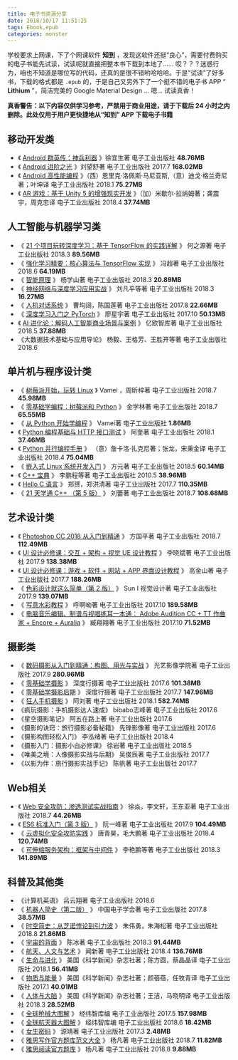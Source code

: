 ```yaml
---
title: 电子书资源分享
date: 2018/10/17 11:51:25
tags: Ebook,epub
categories: monster
---
```


学校要求上网课，下了个网课软件 **知到** ，发现这软件还挺“良心”，需要付费购买的电子书能先试读，试读呢就直接把整本书下载到本地了…… 哎？？？迷惑行为，咱也不知道是哪位写的代码，还真的是很不错哟哈哈哈。于是“试读”了好多书，下载的格式都是 `.epub` 的，于是自己又另外下了一个挺不错的电子书 APP “ **Lithium** ”，简洁完美的 Google Material Design … 嗯… 试读真香！ 

**真香警告：以下内容仅供学习参考，严禁用于商业用途，请于下载后 24 小时之内删除。此处仅用于用户更快捷地从“知到” APP 下载电子书籍**

## 移动开发类

 - 《 [Android 群英传：神兵利器][1] 》徐宜生著 电子工业出版社 **48.76MB**
 - 《 [Android 进阶之光][2] 》刘望舒著 电子工业出版社 2017.7 **168.02MB**
 - 《 [Android 高性能编程][3] 》（西）恩里克·洛佩斯·马尼亚斯,（意）迪戈·格兰奇尼著；叶坤译 电子工业出版社 2018.1 **75.27MB**
 - 《 [AR 游戏：基于 Unity 5 的增强现实开发][4] 》（加）米歇尔·拉纳姆著；龚震宇，周克忠译 电子工业出版社 2018.4 **37.74MB**

## 人工智能与机器学习类

 - 《 [21 个项目玩转深度学习：基于 TensorFlow 的实践详解][5] 》 何之源著 电子工业出版社 2018.3 **89.56MB**
 - 《 [强化学习精要：核心算法与 TensorFlow 实现][6] 》 冯超著 电子工业出版社 2018.6 **64.19MB**
 - 《 [智能原理][7] 》 杨学山著 电子工业出版社 2018.3 **20.89MB**
 - 《 [神经网络与深度学习应用实战][8] 》 刘凡平等著 电子工业出版社 2018.3 **16.27MB**
 - 《 [人机对话系统][9] 》 曹均阔，陈国莲著 电子工业出版社 2017.8 **22.66MB**
 - 《 [深度学习入门之 PyTorch][10] 》 廖星宇著 电子工业出版社 2017.10 **50.13MB**
 - 《 [AI 进化论：解码人工智能商业场景与案例][11] 》 亿欧智库著 电子工业出版社 2018.5 **37.88MB**
 - 《大数据技术基础与应用导论》 杨毅、王格芳、王胜开等著 电子工业出版社 2018.6

## 单片机与程序设计类

 - 《 [树莓派开始，玩转 Linux][12] 》 Vamei ，周昕梓著 电子工业出版社 2018.7 **45.98MB**
 - 《 [零基础学编程：树莓派和 Python][13] 》 金学林著 电子工业出版社 2018.7 **65.55MB**
 - 《 [从 Python 开始学编程][14] 》 Vamei著 电子工业出版社 **1.86MB**
 - 《 [Python 编程基础与 HTTP 接口测试][15] 》 阿奎著 电子工业出版社 2018.1 **37.46MB**
 - 《 [Python 并行编程手册][16] 》 （意）詹卡洛·扎克尼著；张龙，宋秉金译 电子工业出版社 2018.4 **75.04MB**
 - 《 [嵌入式 Linux 系统开发入门][17] 》 方元著 电子工业出版社 2018.5 **60.14MB**
 - 《 [C++ 宝典][18] 》 李鹏程等著 电子工业出版社 2010.5 **38.96MB**
 - 《 [Hello C 语言][19] 》 郑赟，郑洪清著 电子工业出版社 2017.7 **110.35MB**
 - 《 [21 天学通 C++ （第 5 版）][20] 》 刘蕾著 电子工业出版社 2018.7 **108.68MB**

## 艺术设计类

 - 《 [Photoshop CC 2018 从入门到精通][21] 》 方国平著 电子工业出版社 2018.7 **112.49MB**
 - 《 [UI 设计必修课：交互 + 架构 + 视觉 UE 设计教程][22] 》 李晓斌著 电子工业出版社 2017.9 **138.38MB**
 - 《 [UI 设计必修课：游戏 + 软件 + 网站 + APP 界面设计教程][23] 》 高金山著 电子工业出版社 2017.7 **188.26MB**
 - 《 [色彩设计就这么简单（第 2 版）][24] 》 Sun I 视觉设计著 电子工业出版社 2017.9 **139.07MB**
 - 《 [写意水彩教程][25] 》 呼啊呦著 电子工业出版社 2017.10 **189.58MB**
 - 《 [电脑音乐编辑、制谱与视唱练耳一本通： Adobe Audition CC + TT 作曲家 + Encore + Auralia][26] 》 臧翔翔著 电子工业出版社 2017.10 **71.52MB**

## 摄影类

 - 《 [数码摄影从入门到精通：构图、用光与实战][27] 》 光艺影像学院著 电子工业出版社 2017.9 **280.96MB**
 - 《 [零基础学摄影][28] 》 深度行摄著 电子工业出版社 2017.6 **101.38MB**
 - 《 [零基础学摄影后期][29] 》 深度行摄著 电子工业出版社 2017.7 **147.96MB**
 - 《 [狂人手机摄影][30] 》 阿刘著 电子工业出版社 2018.1 **582.74MB**
 - 《疯玩摄影：手机摄影达人速成》 bibabo志峰著 电子工业出版社 2017.6
 - 《星空摄影笔记》 阿五在路上著 电子工业出版社 2017.6
 - 《摄影的诀窍：旅行摄影必备秘籍》 先锋影像著 电子工业出版社 2017.6
 - 《摄影构图轻松入门》 李泓绪著 电子工业出版社 2018.4
 - 《摄影入门：摄影小白必修课》 徐岩著 电子工业出版社 2018.5
 - 《唯美之境：人像摄影实战与后期》 吴俊辰著 电子工业出版社 2017.7
 - 《以影为伴：旅行摄影实战手记》 陈帆著 电子工业出版社 2017.7

## Web相关

 - 《 [Web 安全攻防：渗透测试实战指南][31] 》 徐焱，李文轩，王东亚著 电子工业出版社 2018.7 **44.26MB**
 - 《 [ES6 标准入门（第 3 版）][32] 》 阮一峰著 电子工业出版社 2017.9 **104.49MB**
 - 《 [云虚拟化安全攻防实践][33] 》 唐青昊，毛大鹏著 电子工业出版社 2018.4 **120.74MB**
 - 《 [可伸缩服务架构：框架与中间件][34] 》 李艳鹏等著 电子工业出版社 2018.3 **141.89MB**

## 科普及其他类

 - 《计算机英语》 吕云翔著 电子工业出版社 2018.6 
 - 《 [机器人简史（第二版）][35] 》 中国电子学会著 电子工业出版社 2017.8 **38.57MB**
 - 《 [时空简史：从芝诺悖论到引力波][36] 》 朱伟勇，朱海松著 电子工业出版社 2018.8 **21.86MB**
 - 《 [宇宙的背面][37] 》 陈冰著 电子工业出版社 2018.3 **91.44MB**
 - 《 [航天、人文与艺术][38] 》 闻新著 电子工业出版社 2018.4 **136.76MB**
 - 《 [生命与进化][39] 》 美国《科学新闻》杂志社著；陈方圆，蔡晶晶译 电子工业出版社 2018.1 **56.41MB**
 - 《 [物质与能量][40] 》 美国《科学新闻》杂志社著；颜蓓蓓，任牧青译 电子工业出版社 2017.1 **40.01MB**
 - 《 [人体与大脑][41] 》 美国《科学新闻》杂志社著；王洁，马晓明译 电子工业出版社 2018.3 **28.52MB**
 - 《 [全球枪械大图解][42] 》 经纬智库编 电子工业出版社 2017.5 **157.98MB**
 - 《 [全球航天器大图解][43] 》 经纬智库编 电子工业出版社 2018.6 **18.42MB**
 - 《 [女生密码][44] 》 源靖著 电子工业出版社 2017.3 **2.48MB**
 - 《 [雅思写作官方题库范文大全][45] 》 杨凡著 电子工业出版社 2018.7 **11.82MB**
 - 《 [雅思阅读官方题库][46] 》 杨凡著 电子工业出版社 2018.8 **9.88MB**


  [1]: https://mocurio-1257747969.cos.ap-guangzhou.myqcloud.com/ebooks/Android%E7%BE%A4%E8%8B%B1%E4%BC%A0%EF%BC%9A%E7%A5%9E%E5%85%B5%E5%88%A9%E5%99%A8.epub
  [2]: https://mocurio-1257747969.cos.ap-guangzhou.myqcloud.com/ebooks/Android%E8%BF%9B%E9%98%B6%E4%B9%8B%E5%85%89.epub
  [3]: https://mocurio-1257747969.cos.ap-guangzhou.myqcloud.com/ebooks/Android%E9%AB%98%E6%80%A7%E8%83%BD%E7%BC%96%E7%A8%8B.epub
  [4]: https://mocurio-1257747969.cos.ap-guangzhou.myqcloud.com/ebooks/AR%E6%B8%B8%E6%88%8F%EF%BC%9A%E5%9F%BA%E4%BA%8EUnity5%E7%9A%84%E5%A2%9E%E5%BC%BA%E7%8E%B0%E5%AE%9E%E5%BC%80%E5%8F%91.epub
  [5]: https://mocurio-1257747969.cos.ap-guangzhou.myqcloud.com/ebooks/21%E4%B8%AA%E9%A1%B9%E7%9B%AE%E7%8E%A9%E8%BD%AC%E6%B7%B1%E5%BA%A6%E5%AD%A6%E4%B9%A0%EF%BC%9A%E5%9F%BA%E4%BA%8ETensorFlow%E7%9A%84%E5%AE%9E%E8%B7%B5%E8%AF%A6%E8%A7%A3.epub
  [6]: https://mocurio-1257747969.cos.ap-guangzhou.myqcloud.com/ebooks/%E5%BC%BA%E5%8C%96%E5%AD%A6%E4%B9%A0%E7%B2%BE%E8%A6%81%EF%BC%9A%E6%A0%B8%E5%BF%83%E7%AE%97%E6%B3%95%E4%B8%8ETensorFlow%E5%AE%9E%E7%8E%B0.epub
  [7]: https://mocurio-1257747969.cos.ap-guangzhou.myqcloud.com/ebooks/%E6%99%BA%E8%83%BD%E5%8E%9F%E7%90%86.epub
  [8]: https://mocurio-1257747969.cos.ap-guangzhou.myqcloud.com/ebooks/%E7%A5%9E%E7%BB%8F%E7%BD%91%E7%BB%9C%E4%B8%8E%E6%B7%B1%E5%BA%A6%E5%AD%A6%E4%B9%A0%E5%BA%94%E7%94%A8%E5%AE%9E%E6%88%98.epub
  [9]: https://mocurio-1257747969.cos.ap-guangzhou.myqcloud.com/ebooks/%E4%BA%BA%E6%9C%BA%E5%AF%B9%E8%AF%9D%E7%B3%BB%E7%BB%9F.epub
  [10]: https://mocurio-1257747969.cos.ap-guangzhou.myqcloud.com/ebooks/%E6%B7%B1%E5%BA%A6%E5%AD%A6%E4%B9%A0%E4%B9%8BPytorch.epub
  [11]: https://mocurio-1257747969.cos.ap-guangzhou.myqcloud.com/ebooks/AI%E8%BF%9B%E5%8C%96%E8%AE%BA%E2%80%94%E2%80%94%E8%A7%A3%E7%A0%81%E4%BA%BA%E5%B7%A5%E6%99%BA%E8%83%BD%E5%95%86%E4%B8%9A%E5%9C%BA%E6%99%AF%E4%B8%8E%E6%A1%88%E4%BE%8B.epub
  [12]: https://mocurio-1257747969.cos.ap-guangzhou.myqcloud.com/ebooks/%E6%A0%91%E8%8E%93%E6%B4%BE%E5%BC%80%E5%A7%8B%EF%BC%8C%E7%8E%A9%E8%BD%ACLinux.epub
  [13]: https://mocurio-1257747969.cos.ap-guangzhou.myqcloud.com/ebooks/%E9%9B%B6%E5%9F%BA%E7%A1%80%E5%AD%A6%E7%BC%96%E7%A8%8B%EF%BC%9A%E6%A0%91%E8%8E%93%E6%B4%BE%E5%92%8CPython.epub
  [14]: https://mocurio-1257747969.cos.ap-guangzhou.myqcloud.com/ebooks/%E4%BB%8EPython%E5%BC%80%E5%A7%8B%E5%AD%A6%E7%BC%96%E7%A8%8B.epub
  [15]: https://mocurio-1257747969.cos.ap-guangzhou.myqcloud.com/ebooks/Python%E7%BC%96%E7%A8%8B%E5%9F%BA%E7%A1%80%E4%B8%8EHTTP%E6%8E%A5%E5%8F%A3%E6%B5%8B%E8%AF%95.epub
  [16]: https://mocurio-1257747969.cos.ap-guangzhou.myqcloud.com/ebooks/Python%E5%B9%B6%E8%A1%8C%E7%BC%96%E7%A8%8B%E6%89%8B%E5%86%8C.epub
  [17]: https://mocurio-1257747969.cos.ap-guangzhou.myqcloud.com/ebooks/%E5%B5%8C%E5%85%A5%E5%BC%8FLinux%E7%B3%BB%E7%BB%9F%E5%BC%80%E5%8F%91%E5%85%A5%E9%97%A8.epub
  [18]: https://mocurio-1257747969.cos.ap-guangzhou.myqcloud.com/ebooks/C%2B%2B%E5%AE%9D%E5%85%B8.epub
  [19]: https://mocurio-1257747969.cos.ap-guangzhou.myqcloud.com/ebooks/Hello%20C%E8%AF%AD%E8%A8%80.epub
  [20]: https://mocurio-1257747969.cos.ap-guangzhou.myqcloud.com/ebooks/21%E5%A4%A9%E5%AD%A6%E9%80%9AC%2B%2B%EF%BC%88%E7%AC%AC5%E7%89%88%EF%BC%89.epub
  [21]: https://mocurio-1257747969.cos.ap-guangzhou.myqcloud.com/ebooks/PhotoshopCC2018%E4%BB%8E%E5%85%A5%E9%97%A8%E5%88%B0%E7%B2%BE%E9%80%9A.epub
  [22]: https://mocurio-1257747969.cos.ap-guangzhou.myqcloud.com/ebooks/UI%E8%AE%BE%E8%AE%A1%E5%BF%85%E4%BF%AE%E8%AF%BE%EF%BC%9A%E4%BA%A4%E4%BA%92%2B%E6%9E%B6%E6%9E%84%2B%E8%A7%86%E8%A7%89UE%E8%AE%BE%E8%AE%A1%E6%95%99%E7%A8%8B.epub
  [23]: https://mocurio-1257747969.cos.ap-guangzhou.myqcloud.com/ebooks/UI%E8%AE%BE%E8%AE%A1%E5%BF%85%E4%BF%AE%E8%AF%BE%EF%BC%9A%E6%B8%B8%E6%88%8F%2B%E8%BD%AF%E4%BB%B6%2B%E7%BD%91%E7%AB%99%2BAPP%E7%95%8C%E9%9D%A2%E8%AE%BE%E8%AE%A1%E6%95%99%E7%A8%8B.epub
  [24]: https://mocurio-1257747969.cos.ap-guangzhou.myqcloud.com/ebooks/%E8%89%B2%E5%BD%A9%E8%AE%BE%E8%AE%A1%E5%B0%B1%E8%BF%99%E4%B9%88%E7%AE%80%E5%8D%95%EF%BC%88%E7%AC%AC2%E7%89%88%EF%BC%89.epub
  [25]: https://mocurio-1257747969.cos.ap-guangzhou.myqcloud.com/ebooks/%E5%86%99%E6%84%8F%E6%B0%B4%E5%BD%A9%E6%95%99%E7%A8%8B.epub
  [26]: https://mocurio-1257747969.cos.ap-guangzhou.myqcloud.com/ebooks/%E7%94%B5%E8%84%91%E9%9F%B3%E4%B9%90%E7%BC%96%E8%BE%91%E3%80%81%E5%88%B6%E8%B0%B1%E4%B8%8E%E8%A7%86%E5%90%AC%E7%BB%83%E8%80%B3%E4%B8%80%E6%9C%AC%E9%80%9A.epub
  [27]: https://mocurio-1257747969.cos.ap-guangzhou.myqcloud.com/ebooks/%E6%95%B0%E7%A0%81%E6%91%84%E5%BD%B1%E4%BB%8E%E5%85%A5%E9%97%A8%E5%88%B0%E7%B2%BE%E9%80%9A%EF%BC%9A%E6%9E%84%E5%9B%BE%E3%80%81%E7%94%A8%E5%85%89%E4%B8%8E%E5%AE%9E%E6%88%98.epub
  [28]: https://mocurio-1257747969.cos.ap-guangzhou.myqcloud.com/ebooks/%E9%9B%B6%E5%9F%BA%E7%A1%80%E5%AD%A6%E6%91%84%E5%BD%B1.epub
  [29]: https://mocurio-1257747969.cos.ap-guangzhou.myqcloud.com/ebooks/%E9%9B%B6%E5%9F%BA%E7%A1%80%E5%AD%A6%E6%91%84%E5%BD%B1%E5%90%8E%E6%9C%9F.epub
  [30]: https://mocurio-1257747969.cos.ap-guangzhou.myqcloud.com/ebooks/%E7%8B%82%E4%BA%BA%E6%89%8B%E6%9C%BA%E6%91%84%E5%BD%B1.epub
  [31]: https://mocurio-1257747969.cos.ap-guangzhou.myqcloud.com/ebooks/Web%E5%AE%89%E5%85%A8%E6%94%BB%E9%98%B2%EF%BC%9A%E6%B8%97%E9%80%8F%E6%B5%8B%E8%AF%95%E5%AE%9E%E6%88%98%E6%8C%87%E5%8D%97.epub
  [32]: https://mocurio-1257747969.cos.ap-guangzhou.myqcloud.com/ebooks/ES6%E6%A0%87%E5%87%86%E5%85%A5%E9%97%A8%EF%BC%88%E7%AC%AC3%E7%89%88%EF%BC%89.epub
  [33]: https://mocurio-1257747969.cos.ap-guangzhou.myqcloud.com/ebooks/%E4%BA%91%E8%99%9A%E6%8B%9F%E5%8C%96%E5%AE%89%E5%85%A8%E6%94%BB%E9%98%B2%E5%AE%9E%E8%B7%B5.epub
  [34]: https://mocurio-1257747969.cos.ap-guangzhou.myqcloud.com/ebooks/%E5%8F%AF%E4%BC%B8%E7%BC%A9%E6%9C%8D%E5%8A%A1%E6%9E%B6%E6%9E%84%EF%BC%9A%E6%A1%86%E6%9E%B6%E4%B8%8E%E4%B8%AD%E9%97%B4%E4%BB%B6.epub
  [35]: https://mocurio-1257747969.cos.ap-guangzhou.myqcloud.com/ebooks/%E6%9C%BA%E5%99%A8%E4%BA%BA%E7%AE%80%E5%8F%B2%EF%BC%88%E7%AC%AC2%E7%89%88%EF%BC%89.epub
  [36]: https://mocurio-1257747969.cos.ap-guangzhou.myqcloud.com/ebooks/%E6%97%B6%E7%A9%BA%E7%AE%80%E5%8F%B2%EF%BC%9A%E4%BB%8E%E8%8A%9D%E8%AF%BA%E6%82%96%E8%AE%BA%E5%88%B0%E5%BC%95%E5%8A%9B%E6%B3%A2.epub
  [37]: https://mocurio-1257747969.cos.ap-guangzhou.myqcloud.com/ebooks/%E5%AE%87%E5%AE%99%E7%9A%84%E8%83%8C%E9%9D%A2.epub
  [38]: https://mocurio-1257747969.cos.ap-guangzhou.myqcloud.com/ebooks/%E8%88%AA%E5%A4%A9%E3%80%81%E4%BA%BA%E6%96%87%E4%B8%8E%E8%89%BA%E6%9C%AF.epub
  [39]: https://mocurio-1257747969.cos.ap-guangzhou.myqcloud.com/ebooks/%E7%94%9F%E5%91%BD%E4%B8%8E%E8%BF%9B%E5%8C%96.epub
  [40]: https://mocurio-1257747969.cos.ap-guangzhou.myqcloud.com/ebooks/%E7%89%A9%E8%B4%A8%E4%B8%8E%E8%83%BD%E9%87%8F.epub
  [41]: https://mocurio-1257747969.cos.ap-guangzhou.myqcloud.com/ebooks/%E4%BA%BA%E4%BD%93%E4%B8%8E%E5%A4%A7%E8%84%91.epub
  [42]: https://mocurio-1257747969.cos.ap-guangzhou.myqcloud.com/ebooks/%E5%85%A8%E7%90%83%E6%9E%AA%E6%A2%B0%E5%A4%A7%E5%9B%BE%E8%A7%A3.epub
  [43]: https://mocurio-1257747969.cos.ap-guangzhou.myqcloud.com/ebooks/%E5%85%A8%E7%90%83%E8%88%AA%E5%A4%A9%E5%99%A8%E5%A4%A7%E5%9B%BE%E8%A7%A3.epub
  [44]: https://mocurio-1257747969.cos.ap-guangzhou.myqcloud.com/ebooks/%E5%A5%B3%E7%94%9F%E5%AF%86%E7%A0%81.epub
  [45]: https://mocurio-1257747969.cos.ap-guangzhou.myqcloud.com/ebooks/%E9%9B%85%E6%80%9D%E5%86%99%E4%BD%9C%E5%AE%98%E6%96%B9%E9%A2%98%E5%BA%93%E8%8C%83%E6%96%87%E5%A4%A7%E5%85%A8.epub
  [46]: https://mocurio-1257747969.cos.ap-guangzhou.myqcloud.com/ebooks/%E9%9B%85%E6%80%9D%E9%98%85%E8%AF%BB%E5%AE%98%E6%96%B9%E9%A2%98%E5%BA%93.epub